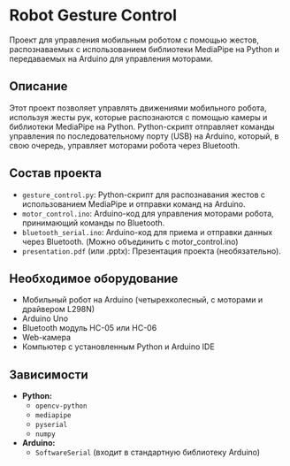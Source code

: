 # Robot Gesture Control

Проект для управления мобильным роботом с помощью жестов, распознаваемых с использованием библиотеки MediaPipe на Python и передаваемых на Arduino для управления моторами.

## Описание

Этот проект позволяет управлять движениями мобильного робота, используя жесты рук, которые распознаются с помощью камеры и библиотеки MediaPipe на Python.  Python-скрипт отправляет команды управления по последовательному порту (USB) на Arduino, который, в свою очередь, управляет моторами робота через Bluetooth.

## Состав проекта

*   `gesture_control.py`: Python-скрипт для распознавания жестов с использованием MediaPipe и отправки команд на Arduino.
*   `motor_control.ino`:  Arduino-код для управления моторами робота, принимающий команды по Bluetooth.
*   `bluetooth_serial.ino`: Arduino-код для приема и отправки данных через Bluetooth. (Можно объединить с motor_control.ino)
*   `presentation.pdf` (или .pptx): Презентация проекта (необязательно).

## Необходимое оборудование

*   Мобильный робот на Arduino (четырехколесный, с моторами и драйвером L298N)
*   Arduino Uno
*   Bluetooth модуль HC-05 или HC-06
*   Web-камера
*   Компьютер с установленным Python и Arduino IDE

## Зависимости

*   **Python:**
    *   `opencv-python`
    *   `mediapipe`
    *   `pyserial`
    *   `numpy`
*   **Arduino:**
    *   `SoftwareSerial` (входит в стандартную библиотеку Arduino)
